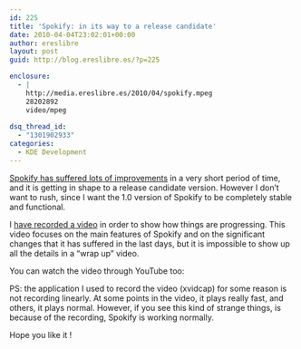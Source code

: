 ```yaml
---
id: 225
title: 'Spokify: in its way to a release candidate'
date: 2010-04-04T23:02:01+00:00
author: ereslibre
layout: post
guid: http://blog.ereslibre.es/?p=225

enclosure:
  - |
    http://media.ereslibre.es/2010/04/spokify.mpeg
    28202892
    video/mpeg
    
dsq_thread_id:
  - "1301902933"
categories:
  - KDE Development
---
```

<a href="http://www.gitorious.org/spokify" target="_blank">Spokify has suffered lots of improvements</a> in a very short period of time, and it is getting in shape to a release candidate version. However I don&#8217;t want to rush, since I want the 1.0 version of Spokify to be completely stable and functional.

I <a href="http://media.ereslibre.es/2010/04/spokify.mpeg" target="_blank">have recorded a video</a> in order to show how things are progressing. This video focuses on the main features of Spokify and on the significant changes that it has suffered in the last days, but it is impossible to show up all the details in a &#8220;wrap up&#8221; video.

You can watch the video through YouTube too:

<p style="text-align: center;">
</p>

<p style="text-align: left;">
  PS: the application I used to record the video (xvidcap) for some reason is not recording linearly. At some points in the video, it plays really fast, and others, it plays normal. However, if you see this kind of strange things, is because of the recording, Spokify is working normally.
</p>

<p style="text-align: left;">
  Hope you like it !
</p>